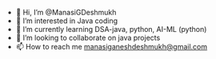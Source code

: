 - 👋 Hi, I’m @ManasiGDeshmukh
- 👀 I’m interested in Java coding
- 🌱 I’m currently learning DSA-java, python, AI-ML (python)
- 💞️ I’m looking to collaborate on java projects
- 📫 How to reach me manasiganeshdeshmukh@gmail.com

<!---
ManasiGDeshmukh/ManasiGDeshmukh is a ✨ special ✨ repository because its `README.md` (this file) appears on your GitHub profile.
You can click the Preview link to take a look at your changes.
--->
